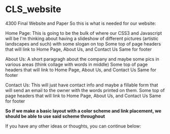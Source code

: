 # CLS_website
4300 Final Website and Paper
So this is what is needed for our website:

Home Page:
This is going to be the bulk of where our CSS3 and Javascript will be
I'm thinking about having a slideshow of different pictures (artistic landscapes and such) with some slogan on top
Some top of page headers that will link to Home Page, About Us, and Contact Us
Same for footer

About Us:
A short paragragh about the company and maybe some pics in various areas (think collage with words in middle)
Some top of page headers that will link to Home Page, About Us, and Contact Us
Same for footer

Contact Us:
This will just have contact info and maybe a fillable form that will send an email to the owner with the words printed on them.
Some top of page headers that will link to Home Page, About Us, and Contact Us
Same for footer

**So if we make a basic layout with a color scheme and link placement, we should be able to use said scheme throughout**

If you have any other ideas or thoughts, you can continue below:

